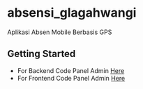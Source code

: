 # absensi_glagahwangi

Aplikasi Absen Mobile Berbasis GPS

## Getting Started

- For Backend Code Panel Admin [Here](https://github.com/Niko-Cloud/Abensi-Glagahwangi-Web-Backend)
- For Frontend Code Panel Admin [Here](https://github.com/Niko-Cloud/Abensi-Glagahwangi-Web-Frontend)
